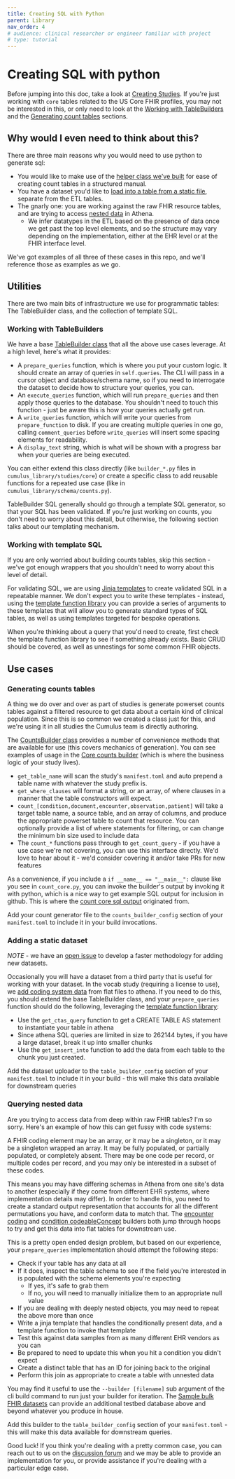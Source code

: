 ```yaml
---
title: Creating SQL with Python
parent: Library
nav_order: 4
# audience: clinical researcher or engineer familiar with project
# type: tutorial
---
```


# Creating SQL with python

Before jumping into this doc, take a look at 
[Creating Studies](creating-studies.md).
If you're just working with `core` tables related to the US Core FHIR profiles, you 
may not be interested in this, or only need to look at the 
[Working with TableBuilders](#working-with-tablebuilders)
and the
[Generating count tables](#generating-counts-tables)
sections.

## Why would I even need to think about this?

There are three main reasons why you would need to use python to generate sql:
- You would like to make use of the 
[helper class we've built](#generating-counts-tables)
for ease of creating count tables in a structured manual.
- You have a dataset you'd like to 
[load into a table from a static file](#adding-a-static-dataset),
separate from the ETL tables.
- The gnarly one: you are working against the raw FHIR resource tables, and are 
trying to access 
[nested data](#querying-nested-data) in Athena. 
  - We infer datatypes in the ETL based on the presence of data once we get past 
  the top level elements, and so the structure may vary depending on the
  implementation, either at the EHR level or at the FHIR interface level.


We've got examples of all three of these cases in this repo, and we'll reference
those as examples as we go.

## Utilities

There are two main bits of infrastructure we use for programmatic tables:
The TableBuilder class, and the collection of template SQL.

### Working with TableBuilders

We have a base
[TableBuilder class](https://github.com/smart-on-fhir/cumulus-library/blob/main/cumulus_library/base_table_builder.py)
that all the above use cases leverage. At a high level, here's what it provides:

- A `prepare_queries` function, which is where you put your custom logic. It
should create an array of queries in `self.queries`. The CLI will pass in a cursor
object and database/schema name, so if you need to interrogate the dataset to decide
how to structure your queries, you can.
- An `execute_queries` function, which will run `prepare_queries` and then apply
those queries to the database. You shouldn't need to touch this function -
just be aware this is how your queries actually get run.
- A `write_queries` function, which will write your queries from `prepare_function`
to disk. If you are creating multiple queries in one go, calling `comment_queries`
before `write_queries` will insert some spacing elements for readability.
- A `display_text` string, which is what will be shown with a progress bar when your
queries are being executed.

You can either extend this class directly (like `builder_*.py` files in 
`cumulus_library/studies/core`) or create a specific class to add reusable functions
for a repeated use case (like in `cumulus_library/schema/counts.py`).

TableBuilder SQL generally should go through a template SQL generator, so that
your SQL has been validated. If you're just working on counts, you don't need
to worry about this detail, but otherwise, the following section talks about
our templating mechanism.

### Working with template SQL

If you are only worried about building counts tables, skip this section - 
we've got enough wrappers that you shouldn't need to worry about this
level of detail.

For validating SQL, we are using 
[Jinja templates](https://jinja.palletsprojects.com/en/3.1.x/)
to create validated SQL in a repeatable manner. We don't expect you to write these
templates - instead, using the 
[template function library](../cumulus_library/template_sql/templates.py)
you can provide a series of arguments to these templates that will allow you to
generate standard types of SQL tables, as well as using templates targeted for
bespoke operations. 

When you're thinking about a query that you'd need to create, first check the
template function library to see if something already exists. Basic CRUD
should be covered, as well as unnestings for some common FHIR objects.

## Use cases

### Generating counts tables
A thing we do over and over as part of studies is generate powerset counts tables
against a filtered resource to get data about a certain kind of clinical population.
Since this is so common we created a class just for this, and we're using it in all
studies the Cumulus team is directly authoring.

The [CountsBuilder class](https://github.com/smart-on-fhir/cumulus-library/blob/main/cumulus_library/schema/counts.py) 
provides a number of convenience methods that are available for use (this covers
mechanics of generation). You can see examples of usage in the 
[Core counts builder](https://github.com/smart-on-fhir/cumulus-library/blob/main//cumulus_library/studies/core/count_core.py)
(which is where the business logic of your study lives). 

- `get_table_name` will scan the study's `manifest.toml` and auto prepend a table
name with whatever the study prefix is.
- `get_where_clauses` will format a string, or an array, of where clauses in a
manner that the table constructors will expect.
- `count_[condition,document,encounter,observation,patient]` will take a target table
name, a source table, and an array of columns, and produce the appropriate powerset
table to count that resource. You can optionally provide a list of where statements
for filtering, or can change the minimum bin size used to include data
- The `count_*` functions pass through to `get_count_query` - if you have a use
case we're not covering, you can use this interface directly. We'd love to hear
about it - we'd consider covering it and/or take PRs for new features

As a convenience, if you include a `if __name__ == "__main__":` clause like you
see in `count_core.py`, you can invoke the builder's output by invoking it with
python, which is a nice way to get example SQL output for inclusion in github.
This is where the 
[count core sql output](https://github.com/smart-on-fhir/cumulus-library/blob/main//cumulus_library/studies/core/count_core.sql)
originated from.

Add your count generator file to the `counts_builder_config` section of your
`manifest.toml` to include it in your build invocations.

### Adding a static dataset

*NOTE* - we have an
[open issue](https://github.com/smart-on-fhir/cumulus-library/issues/58)
to develop a faster methodology for adding new datasets.

Occasionally you will have a dataset from a third party that is useful for working
with your dataset. In the vocab study (requiring a license to use), we 
[add coding system data](https://github.com/smart-on-fhir/cumulus-library/blob/main//cumulus_library/studies/vocab/vocab_icd_builder.py)
from flat files to athena. If you need to do this, you should extend the base
TableBuilder class, and your `prepare_queries` function should do the following,
leveraging the
[template function library](https://github.com/smart-on-fhir/cumulus-library/blob/main//cumulus_library/template_sql/templates.py):
- Use the `get_ctas_query` function to get a CREATE TABLE AS statement to 
instantiate your table in athena
- Since athena SQL queries are limited in size to 262144 bytes, if you have
a large dataset, break it up into smaller chunks
- Use the `get_insert_into` function to add the data from each table to
the chunk you just created.

Add the dataset uploader to the `table_builder_config` section of your
`manifest.toml` to include it in your build - this will make this data
available for downstream queries

### Querying nested data

Are you trying to access data from deep within raw FHIR tables? I'm so sorry.
Here's an example of how this can get fussy with code systems:

A FHIR coding element may be an array, or it may be a singleton, or it may
be a singleton wrapped an array. It may be fully populated, or partially populated,
or completely absent. There may be one code per record, or multiple codes per record,
and you may only be interested in a subset of these codes.

This means you may have differing schemas in Athena from one site's data to another
(especially if they come from different EHR systems, where implementation details
may differ). In order to handle this, you need to create a standard output
representation that accounts for all the different permutations you have, and
conform data to match that. The 
[encounter coding](https://github.com/smart-on-fhir/cumulus-library/blob/main//cumulus_library/studies/core/builder_encounter_coding.py)
and
[condition codeableConcept](https://github.com/smart-on-fhir/cumulus-library/blob/main//cumulus_library/studies/core/builder_condition_codeableconcept.py)
builders both jump through hoops to try and get this data into flat tables for
downstream use.

This is a pretty open ended design problem, but based on our experience, your
`prepare_queries` implementation should attempt the following steps:
- Check if your table has any data at all
- If it does, inspect the table schema to see if the field you're interested in
is populated with the schema elements you're expecting
  - If yes, it's safe to grab them
  - If no, you will need to manually initialize them to an appropriate null value
- If you are dealing with deeply nested objects, you may need to repeat the above
more than once
- Write a jinja template that handles the conditionally present data, and a 
template function to invoke that template
- Test this against data samples from as many different EHR vendors as you can
- Be prepared to need to update this when you hit a condition you didn't expect
- Create a distinct table that has an ID for joining back to the original
- Perform this join as appropriate to create a table with unnested data

You may find it useful to use the `--builder [filename]` sub argument of the cli
build command to run just your builder for iteration. The
[Sample bulk FHIR datasets](https://github.com/smart-on-fhir/sample-bulk-fhir-datasets)
can provide an additional testbed database above and beyond whatever you produce
in house.

Add this builder to the `table_builder_config` section of your
`manifest.toml` - this will make this data available for downstream queries.

Good luck! If you think you're dealing with a pretty common case, you can reach
out to us on the 
[discussion forum](https://github.com/smart-on-fhir/cumulus/discussions)
and we may be able to provide an implementation for you, or provide assistance
if you're dealing with a particular edge case.